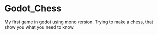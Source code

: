# Godot_Chess
My first game in godot using mono version. Trying to make a chess, that show you what you need to know.
